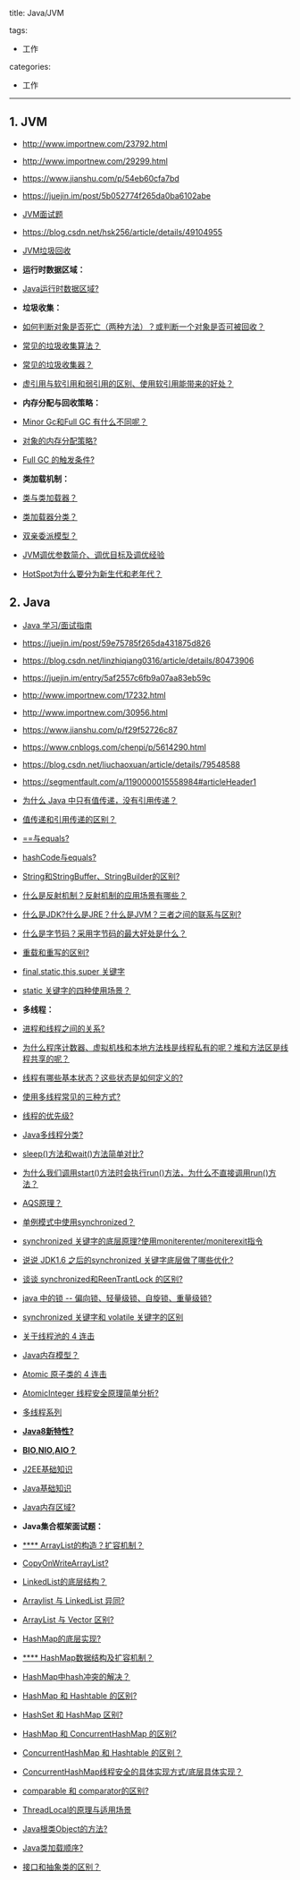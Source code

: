 title: Java/JVM

tags:
  - 工作

categories:
  - 工作

---
## 1. JVM
- http://www.importnew.com/23792.html
- http://www.importnew.com/29299.html
- https://www.jianshu.com/p/54eb60cfa7bd
- https://juejin.im/post/5b052774f265da0ba6102abe
- [JVM面试题](https://github.com/Homiss/Java-interview-questions/blob/master/JVM/JVM%E9%9D%A2%E8%AF%95%E9%A2%98.md)
- https://blog.csdn.net/hsk256/article/details/49104955
- [JVM垃圾回收](https://github.com/mnan2c/JavaGuide/blob/master/docs/java/%E6%90%9E%E5%AE%9AJVM%E5%9E%83%E5%9C%BE%E5%9B%9E%E6%94%B6%E5%B0%B1%E6%98%AF%E8%BF%99%E4%B9%88%E7%AE%80%E5%8D%95.md)


- **运行时数据区域：**
- [Java运行时数据区域?](https://github.com/mnan2c/JavaGuide/blob/master/docs/java/%E5%8F%AF%E8%83%BD%E6%98%AF%E6%8A%8AJava%E5%86%85%E5%AD%98%E5%8C%BA%E5%9F%9F%E8%AE%B2%E7%9A%84%E6%9C%80%E6%B8%85%E6%A5%9A%E7%9A%84%E4%B8%80%E7%AF%87%E6%96%87%E7%AB%A0.md#%E4%BA%8C-%E8%BF%90%E8%A1%8C%E6%97%B6%E6%95%B0%E6%8D%AE%E5%8C%BA%E5%9F%9F)
- **垃圾收集：**
- [如何判断对象是否死亡（两种方法）？或判断一个对象是否可被回收？](https://github.com/CyC2018/CS-Notes/blob/master/docs/notes/Java%20%E8%99%9A%E6%8B%9F%E6%9C%BA.md#%E5%88%A4%E6%96%AD%E4%B8%80%E4%B8%AA%E5%AF%B9%E8%B1%A1%E6%98%AF%E5%90%A6%E5%8F%AF%E8%A2%AB%E5%9B%9E%E6%94%B6)
- [常见的垃圾收集算法？](https://github.com/CyC2018/CS-Notes/blob/master/docs/notes/Java%20%E8%99%9A%E6%8B%9F%E6%9C%BA.md#%E5%9E%83%E5%9C%BE%E6%94%B6%E9%9B%86%E7%AE%97%E6%B3%95)
- [常见的垃圾收集器？](https://github.com/CyC2018/CS-Notes/blob/master/docs/notes/Java%20%E8%99%9A%E6%8B%9F%E6%9C%BA.md#%E5%9E%83%E5%9C%BE%E6%94%B6%E9%9B%86%E5%99%A8)
- [虚引用与软引用和弱引用的区别、使用软引用能带来的好处？](https://github.com/mnan2c/JavaGuide/blob/master/docs/java/%E6%90%9E%E5%AE%9AJVM%E5%9E%83%E5%9C%BE%E5%9B%9E%E6%94%B6%E5%B0%B1%E6%98%AF%E8%BF%99%E4%B9%88%E7%AE%80%E5%8D%95.md#23-%E5%86%8D%E8%B0%88%E5%BC%95%E7%94%A8)
- **内存分配与回收策略：**
- [Minor Gc和Full GC 有什么不同呢？](https://github.com/CyC2018/CS-Notes/blob/master/docs/notes/Java%20%E8%99%9A%E6%8B%9F%E6%9C%BA.md#minor-gc-%E5%92%8C-full-gc)
- [对象的内存分配策略?](https://github.com/CyC2018/CS-Notes/blob/master/docs/notes/Java%20%E8%99%9A%E6%8B%9F%E6%9C%BA.md#%E5%86%85%E5%AD%98%E5%88%86%E9%85%8D%E7%AD%96%E7%95%A5)
- [Full GC 的触发条件?](https://github.com/CyC2018/CS-Notes/blob/master/docs/notes/Java%20%E8%99%9A%E6%8B%9F%E6%9C%BA.md#full-gc-%E7%9A%84%E8%A7%A6%E5%8F%91%E6%9D%A1%E4%BB%B6)
- **类加载机制：**
- [类与类加载器？](https://github.com/CyC2018/CS-Notes/blob/master/docs/notes/Java%20%E8%99%9A%E6%8B%9F%E6%9C%BA.md#%E7%B1%BB%E4%B8%8E%E7%B1%BB%E5%8A%A0%E8%BD%BD%E5%99%A8)
- [类加载器分类？](https://github.com/CyC2018/CS-Notes/blob/master/docs/notes/Java%20%E8%99%9A%E6%8B%9F%E6%9C%BA.md#%E7%B1%BB%E5%8A%A0%E8%BD%BD%E5%99%A8%E5%88%86%E7%B1%BB)
- [双亲委派模型？](https://github.com/CyC2018/CS-Notes/blob/master/docs/notes/Java%20%E8%99%9A%E6%8B%9F%E6%9C%BA.md#%E5%8F%8C%E4%BA%B2%E5%A7%94%E6%B4%BE%E6%A8%A1%E5%9E%8B)
- [JVM调优参数简介、调优目标及调优经验](https://blog.csdn.net/jisuanjiguoba/article/details/80176223)
- [HotSpot为什么要分为新生代和老年代？](https://github.com/mnan2c/JavaGuide/blob/master/docs/java/%E6%90%9E%E5%AE%9AJVM%E5%9E%83%E5%9C%BE%E5%9B%9E%E6%94%B6%E5%B0%B1%E6%98%AF%E8%BF%99%E4%B9%88%E7%AE%80%E5%8D%95.md#34-%E5%88%86%E4%BB%A3%E6%94%B6%E9%9B%86%E7%AE%97%E6%B3%95)


## 2. Java
- [Java 学习/面试指南](https://github.com/Snailclimb/JavaGuide)
- https://juejin.im/post/59e75785f265da431875d826
- https://blog.csdn.net/linzhiqiang0316/article/details/80473906
- https://juejin.im/entry/5af2557c6fb9a07aa83eb59c
- http://www.importnew.com/17232.html
- http://www.importnew.com/30956.html
- https://www.jianshu.com/p/f29f52726c87
- https://www.cnblogs.com/chenpi/p/5614290.html
- https://blog.csdn.net/liuchaoxuan/article/details/79548588
- https://segmentfault.com/a/1190000015558984#articleHeader1


- [为什么 Java 中只有值传递，没有引用传递？](https://github.com/mnan2c/JavaGuide/blob/master/docs/essential-content-for-interview/MostCommonJavaInterviewQuestions/%E7%AC%AC%E4%B8%80%E5%91%A8%EF%BC%882018-8-7%EF%BC%89.md#%E4%B8%80-%E4%B8%BA%E4%BB%80%E4%B9%88-java-%E4%B8%AD%E5%8F%AA%E6%9C%89%E5%80%BC%E4%BC%A0%E9%80%92)
- [值传递和引用传递的区别？](https://juejin.im/post/5bce68226fb9a05ce46a0476#heading-12)
- [==与equals?](https://github.com/mnan2c/JavaGuide/blob/master/docs/essential-content-for-interview/MostCommonJavaInterviewQuestions/%E7%AC%AC%E4%B8%80%E5%91%A8%EF%BC%882018-8-7%EF%BC%89.md#%E4%BA%8C--%E4%B8%8Eequals%E9%87%8D%E8%A6%81)
- [hashCode与equals?](https://github.com/mnan2c/JavaGuide/blob/master/docs/essential-content-for-interview/MostCommonJavaInterviewQuestions/%E7%AC%AC%E4%B8%80%E5%91%A8%EF%BC%882018-8-7%EF%BC%89.md#hashcode%E4%B8%8Eequals%E7%9A%84%E7%9B%B8%E5%85%B3%E8%A7%84%E5%AE%9A)
- [String和StringBuffer、StringBuilder的区别?](https://github.com/mnan2c/JavaGuide/blob/master/docs/essential-content-for-interview/MostCommonJavaInterviewQuestions/%E7%AC%AC%E4%BA%8C%E5%91%A8%282018-8-13%29.md#string%E5%92%8Cstringbufferstringbuilder%E7%9A%84%E5%8C%BA%E5%88%AB%E6%98%AF%E4%BB%80%E4%B9%88string%E4%B8%BA%E4%BB%80%E4%B9%88%E6%98%AF%E4%B8%8D%E5%8F%AF%E5%8F%98%E7%9A%84)
- [什么是反射机制？反射机制的应用场景有哪些？](https://github.com/mnan2c/JavaGuide/blob/master/docs/essential-content-for-interview/MostCommonJavaInterviewQuestions/%E7%AC%AC%E4%BA%8C%E5%91%A8%282018-8-13%29.md#%E4%BB%80%E4%B9%88%E6%98%AF%E5%8F%8D%E5%B0%84%E6%9C%BA%E5%88%B6%E5%8F%8D%E5%B0%84%E6%9C%BA%E5%88%B6%E7%9A%84%E5%BA%94%E7%94%A8%E5%9C%BA%E6%99%AF%E6%9C%89%E5%93%AA%E4%BA%9B)
- [什么是JDK?什么是JRE？什么是JVM？三者之间的联系与区别?](https://github.com/mnan2c/JavaGuide/blob/master/docs/essential-content-for-interview/MostCommonJavaInterviewQuestions/%E7%AC%AC%E4%BA%8C%E5%91%A8%282018-8-13%29.md#%E4%BB%80%E4%B9%88%E6%98%AFjdk%E4%BB%80%E4%B9%88%E6%98%AFjre%E4%BB%80%E4%B9%88%E6%98%AFjvm%E4%B8%89%E8%80%85%E4%B9%8B%E9%97%B4%E7%9A%84%E8%81%94%E7%B3%BB%E4%B8%8E%E5%8C%BA%E5%88%AB)
- [什么是字节码？采用字节码的最大好处是什么？](https://github.com/mnan2c/JavaGuide/blob/master/docs/essential-content-for-interview/MostCommonJavaInterviewQuestions/%E7%AC%AC%E4%BA%8C%E5%91%A8%282018-8-13%29.md#%E4%BB%80%E4%B9%88%E6%98%AF%E5%AD%97%E8%8A%82%E7%A0%81%E9%87%87%E7%94%A8%E5%AD%97%E8%8A%82%E7%A0%81%E7%9A%84%E6%9C%80%E5%A4%A7%E5%A5%BD%E5%A4%84%E6%98%AF%E4%BB%80%E4%B9%88)
- [重载和重写的区别?](https://github.com/mnan2c/JavaGuide/blob/master/docs/essential-content-for-interview/MostCommonJavaInterviewQuestions/%E7%AC%AC%E4%BA%8C%E5%91%A8%282018-8-13%29.md#%E9%87%8D%E8%BD%BD%E5%92%8C%E9%87%8D%E5%86%99%E7%9A%84%E5%8C%BA%E5%88%AB)
- [final,static,this,super 关键字](https://github.com/mnan2c/JavaGuide/blob/master/docs/java/Basis/final%E3%80%81static%E3%80%81this%E3%80%81super.md#finalstaticthissuper-%E5%85%B3%E9%94%AE%E5%AD%97%E6%80%BB%E7%BB%93)
- [static 关键字的四种使用场景？](https://github.com/mnan2c/JavaGuide/blob/master/docs/java/Basis/final%E3%80%81static%E3%80%81this%E3%80%81super.md#static-%E5%85%B3%E9%94%AE%E5%AD%97%E4%B8%BB%E8%A6%81%E6%9C%89%E4%BB%A5%E4%B8%8B%E5%9B%9B%E7%A7%8D%E4%BD%BF%E7%94%A8%E5%9C%BA%E6%99%AF)
- **多线程：**
- [进程和线程之间的关系?](https://github.com/mnan2c/JavaGuide/blob/master/docs/java/Multithread/ConcurrentProgramming1-%E5%B9%B6%E5%8F%91%E7%BC%96%E7%A8%8B%E5%9F%BA%E7%A1%80%E7%9F%A5%E8%AF%86.md#13-%E4%BB%8E-jvm-%E8%A7%92%E5%BA%A6%E8%AF%B4%E8%BF%9B%E7%A8%8B%E5%92%8C%E7%BA%BF%E7%A8%8B%E4%B9%8B%E9%97%B4%E7%9A%84%E5%85%B3%E7%B3%BB%E9%87%8D%E8%A6%81)
- [为什么程序计数器、虚拟机栈和本地方法栈是线程私有的呢？堆和方法区是线程共享的呢？](https://github.com/mnan2c/JavaGuide/blob/master/docs/java/Multithread/ConcurrentProgramming1-%E5%B9%B6%E5%8F%91%E7%BC%96%E7%A8%8B%E5%9F%BA%E7%A1%80%E7%9F%A5%E8%AF%86.md#132-%E7%A8%8B%E5%BA%8F%E8%AE%A1%E6%95%B0%E5%99%A8%E4%B8%BA%E4%BB%80%E4%B9%88%E6%98%AF%E7%A7%81%E6%9C%89%E7%9A%84)
- [线程有哪些基本状态？这些状态是如何定义的?](https://github.com/mnan2c/JavaGuide/blob/master/docs/essential-content-for-interview/MostCommonJavaInterviewQuestions/%E7%AC%AC%E5%9B%9B%E5%91%A8%282018-8-30%29.md#2-%E7%BA%BF%E7%A8%8B%E6%9C%89%E5%93%AA%E4%BA%9B%E5%9F%BA%E6%9C%AC%E7%8A%B6%E6%80%81%E8%BF%99%E4%BA%9B%E7%8A%B6%E6%80%81%E6%98%AF%E5%A6%82%E4%BD%95%E5%AE%9A%E4%B9%89%E7%9A%84)
- [使用多线程常见的三种方式?](https://github.com/mnan2c/JavaGuide/blob/master/docs/essential-content-for-interview/MostCommonJavaInterviewQuestions/%E7%AC%AC%E5%9B%9B%E5%91%A8%282018-8-30%29.md#5-%E4%BD%BF%E7%94%A8%E5%A4%9A%E7%BA%BF%E7%A8%8B%E5%B8%B8%E8%A7%81%E7%9A%84%E4%B8%89%E7%A7%8D%E6%96%B9%E5%BC%8F)
- [线程的优先级?](https://github.com/mnan2c/JavaGuide/blob/master/docs/essential-content-for-interview/MostCommonJavaInterviewQuestions/%E7%AC%AC%E5%9B%9B%E5%91%A8%282018-8-30%29.md#6-%E7%BA%BF%E7%A8%8B%E7%9A%84%E4%BC%98%E5%85%88%E7%BA%A7)
- [Java多线程分类?](https://github.com/mnan2c/JavaGuide/blob/master/docs/essential-content-for-interview/MostCommonJavaInterviewQuestions/%E7%AC%AC%E5%9B%9B%E5%91%A8%282018-8-30%29.md#7-java%E5%A4%9A%E7%BA%BF%E7%A8%8B%E5%88%86%E7%B1%BB)
- [sleep()方法和wait()方法简单对比?](https://github.com/mnan2c/JavaGuide/blob/master/docs/essential-content-for-interview/MostCommonJavaInterviewQuestions/%E7%AC%AC%E5%9B%9B%E5%91%A8%282018-8-30%29.md#8-sleep%E6%96%B9%E6%B3%95%E5%92%8Cwait%E6%96%B9%E6%B3%95%E7%AE%80%E5%8D%95%E5%AF%B9%E6%AF%94)
- [为什么我们调用start()方法时会执行run()方法，为什么不直接调用run()方法？](https://github.com/mnan2c/JavaGuide/blob/master/docs/essential-content-for-interview/MostCommonJavaInterviewQuestions/%E7%AC%AC%E5%9B%9B%E5%91%A8%282018-8-30%29.md#8-sleep%E6%96%B9%E6%B3%95%E5%92%8Cwait%E6%96%B9%E6%B3%95%E7%AE%80%E5%8D%95%E5%AF%B9%E6%AF%94)
- [AQS原理？](https://github.com/mnan2c/JavaGuide/blob/master/docs/java/Multithread/AQS.md#21-aqs-%E5%8E%9F%E7%90%86%E6%A6%82%E8%A7%88)
- [单例模式中使用synchronized？](https://github.com/mnan2c/JavaGuide/blob/master/docs/java/Multithread/BATJ%E9%83%BD%E7%88%B1%E9%97%AE%E7%9A%84%E5%A4%9A%E7%BA%BF%E7%A8%8B%E9%9D%A2%E8%AF%95%E9%A2%98.md#12-%E8%AF%B4%E8%AF%B4%E8%87%AA%E5%B7%B1%E6%98%AF%E6%80%8E%E4%B9%88%E4%BD%BF%E7%94%A8-synchronized-%E5%85%B3%E9%94%AE%E5%AD%97%E5%9C%A8%E9%A1%B9%E7%9B%AE%E4%B8%AD%E7%94%A8%E5%88%B0%E4%BA%86%E5%90%97)
- [synchronized 关键字的底层原理?使用moniterenter/moniterexit指令](https://github.com/mnan2c/JavaGuide/blob/master/docs/java/Multithread/BATJ%E9%83%BD%E7%88%B1%E9%97%AE%E7%9A%84%E5%A4%9A%E7%BA%BF%E7%A8%8B%E9%9D%A2%E8%AF%95%E9%A2%98.md#13-%E8%AE%B2%E4%B8%80%E4%B8%8B-synchronized-%E5%85%B3%E9%94%AE%E5%AD%97%E7%9A%84%E5%BA%95%E5%B1%82%E5%8E%9F%E7%90%86)
- [说说 JDK1.6 之后的synchronized 关键字底层做了哪些优化?](https://github.com/mnan2c/JavaGuide/blob/master/docs/java/Multithread/BATJ%E9%83%BD%E7%88%B1%E9%97%AE%E7%9A%84%E5%A4%9A%E7%BA%BF%E7%A8%8B%E9%9D%A2%E8%AF%95%E9%A2%98.md#14-%E8%AF%B4%E8%AF%B4-jdk16-%E4%B9%8B%E5%90%8E%E7%9A%84synchronized-%E5%85%B3%E9%94%AE%E5%AD%97%E5%BA%95%E5%B1%82%E5%81%9A%E4%BA%86%E5%93%AA%E4%BA%9B%E4%BC%98%E5%8C%96%E5%8F%AF%E4%BB%A5%E8%AF%A6%E7%BB%86%E4%BB%8B%E7%BB%8D%E4%B8%80%E4%B8%8B%E8%BF%99%E4%BA%9B%E4%BC%98%E5%8C%96%E5%90%97)
- [谈谈 synchronized和ReenTrantLock 的区别?](https://github.com/mnan2c/JavaGuide/blob/master/docs/java/Multithread/BATJ%E9%83%BD%E7%88%B1%E9%97%AE%E7%9A%84%E5%A4%9A%E7%BA%BF%E7%A8%8B%E9%9D%A2%E8%AF%95%E9%A2%98.md#15-%E8%B0%88%E8%B0%88-synchronized%E5%92%8Creentrantlock-%E7%9A%84%E5%8C%BA%E5%88%AB)
- [java 中的锁 -- 偏向锁、轻量级锁、自旋锁、重量级锁?](http://www.ideabuffer.cn/2017/04/21/java-%E4%B8%AD%E7%9A%84%E9%94%81-%E5%81%8F%E5%90%91%E9%94%81%E3%80%81%E8%BD%BB%E9%87%8F%E7%BA%A7%E9%94%81%E3%80%81%E8%87%AA%E6%97%8B%E9%94%81%E3%80%81%E9%87%8D%E9%87%8F%E7%BA%A7%E9%94%81/)
- [synchronized 关键字和 volatile 关键字的区别](https://github.com/mnan2c/JavaGuide/blob/master/docs/java/Multithread/BATJ%E9%83%BD%E7%88%B1%E9%97%AE%E7%9A%84%E5%A4%9A%E7%BA%BF%E7%A8%8B%E9%9D%A2%E8%AF%95%E9%A2%98.md#22-%E8%AF%B4%E8%AF%B4-synchronized-%E5%85%B3%E9%94%AE%E5%AD%97%E5%92%8C-volatile-%E5%85%B3%E9%94%AE%E5%AD%97%E7%9A%84%E5%8C%BA%E5%88%AB)
- [关于线程池的 4 连击](https://github.com/mnan2c/JavaGuide/blob/master/docs/java/Multithread/BATJ%E9%83%BD%E7%88%B1%E9%97%AE%E7%9A%84%E5%A4%9A%E7%BA%BF%E7%A8%8B%E9%9D%A2%E8%AF%95%E9%A2%98.md#%E4%B8%89-%E9%9D%A2%E8%AF%95%E4%B8%AD%E5%85%B3%E4%BA%8E-%E7%BA%BF%E7%A8%8B%E6%B1%A0%E7%9A%84-2-%E8%BF%9E%E5%87%BB)
- [Java内存模型？](https://github.com/mnan2c/JavaGuide/blob/master/docs/java/Multithread/BATJ%E9%83%BD%E7%88%B1%E9%97%AE%E7%9A%84%E5%A4%9A%E7%BA%BF%E7%A8%8B%E9%9D%A2%E8%AF%95%E9%A2%98.md#21-%E8%AE%B2%E4%B8%80%E4%B8%8Bjava%E5%86%85%E5%AD%98%E6%A8%A1%E5%9E%8B)
- [ Atomic 原子类的 4 连击](https://github.com/mnan2c/JavaGuide/blob/master/docs/java/Multithread/BATJ%E9%83%BD%E7%88%B1%E9%97%AE%E7%9A%84%E5%A4%9A%E7%BA%BF%E7%A8%8B%E9%9D%A2%E8%AF%95%E9%A2%98.md#%E5%9B%9B--%E9%9D%A2%E8%AF%95%E4%B8%AD%E5%85%B3%E4%BA%8E-atomic-%E5%8E%9F%E5%AD%90%E7%B1%BB%E7%9A%84-4-%E8%BF%9E%E5%87%BB)
- [AtomicInteger 线程安全原理简单分析?](https://github.com/mnan2c/JavaGuide/blob/master/docs/java/Multithread/Atomic.md#24-atomicinteger-%E7%BA%BF%E7%A8%8B%E5%AE%89%E5%85%A8%E5%8E%9F%E7%90%86%E7%AE%80%E5%8D%95%E5%88%86%E6%9E%90)
- [多线程系列](https://github.com/mnan2c/JavaGuide/blob/master/docs/java/%E5%A4%9A%E7%BA%BF%E7%A8%8B%E7%B3%BB%E5%88%97.md)
- [**Java8新特性?**](https://github.com/mnan2c/JavaGuide/blob/master/docs/java/What's%20New%20in%20JDK8/Java8Tutorial.md)
- [**BIO,NIO,AIO？**](https://github.com/mnan2c/JavaGuide/blob/master/docs/java/BIO-NIO-AIO.md)
- [J2EE基础知识](https://github.com/mnan2c/JavaGuide/blob/master/docs/java/J2EE%E5%9F%BA%E7%A1%80%E7%9F%A5%E8%AF%86.md)
- [Java基础知识](https://github.com/mnan2c/JavaGuide/blob/master/docs/java/Java%E5%9F%BA%E7%A1%80%E7%9F%A5%E8%AF%86.md)
- [Java内存区域?](https://github.com/mnan2c/JavaGuide/blob/master/docs/java/%E5%8F%AF%E8%83%BD%E6%98%AF%E6%8A%8AJava%E5%86%85%E5%AD%98%E5%8C%BA%E5%9F%9F%E8%AE%B2%E7%9A%84%E6%9C%80%E6%B8%85%E6%A5%9A%E7%9A%84%E4%B8%80%E7%AF%87%E6%96%87%E7%AB%A0.md)
- **Java集合框架面试题：**
- [**** ArrayList的构造？扩容机制？](https://github.com/mnan2c/JavaGuide/blob/master/docs/java/ArrayList-Grow.md)
- [CopyOnWriteArrayList?](https://github.com/mnan2c/JavaGuide/blob/master/docs/java/Multithread/%E5%B9%B6%E5%8F%91%E5%AE%B9%E5%99%A8%E6%80%BB%E7%BB%93.md#%E4%B8%89-copyonwritearraylist)
- [LinkedList的底层结构？](https://github.com/mnan2c/JavaGuide/blob/master/docs/java/LinkedList.md#%E7%AE%80%E4%BB%8B)
- [Arraylist 与 LinkedList 异同?](https://github.com/mnan2c/JavaGuide/blob/master/docs/java/%E8%BF%99%E5%87%A0%E9%81%93Java%E9%9B%86%E5%90%88%E6%A1%86%E6%9E%B6%E9%9D%A2%E8%AF%95%E9%A2%98%E5%87%A0%E4%B9%8E%E5%BF%85%E9%97%AE.md#arraylist-%E4%B8%8E-linkedlist-%E5%BC%82%E5%90%8C)
- [ArrayList 与 Vector 区别?](https://github.com/mnan2c/JavaGuide/blob/master/docs/java/%E8%BF%99%E5%87%A0%E9%81%93Java%E9%9B%86%E5%90%88%E6%A1%86%E6%9E%B6%E9%9D%A2%E8%AF%95%E9%A2%98%E5%87%A0%E4%B9%8E%E5%BF%85%E9%97%AE.md#arraylist-%E4%B8%8E-vector-%E5%8C%BA%E5%88%AB)
- [HashMap的底层实现?](https://github.com/mnan2c/JavaGuide/blob/master/docs/java/%E8%BF%99%E5%87%A0%E9%81%93Java%E9%9B%86%E5%90%88%E6%A1%86%E6%9E%B6%E9%9D%A2%E8%AF%95%E9%A2%98%E5%87%A0%E4%B9%8E%E5%BF%85%E9%97%AE.md#hashmap%E7%9A%84%E5%BA%95%E5%B1%82%E5%AE%9E%E7%8E%B0)
- [**** HashMap数据结构及扩容机制？](https://github.com/mnan2c/JavaGuide/blob/master/docs/java/HashMap.md)
- [HashMap中hash冲突的解决？](https://github.com/guohongjun/HashMap-System-Learning#hash%E5%86%B2%E7%AA%81%E8%A7%A3%E5%86%B3%E5%8A%9E%E6%B3%95)
- [HashMap 和 Hashtable 的区别?](https://github.com/mnan2c/JavaGuide/blob/master/docs/java/%E8%BF%99%E5%87%A0%E9%81%93Java%E9%9B%86%E5%90%88%E6%A1%86%E6%9E%B6%E9%9D%A2%E8%AF%95%E9%A2%98%E5%87%A0%E4%B9%8E%E5%BF%85%E9%97%AE.md#hashmap-%E5%92%8C-hashtable-%E7%9A%84%E5%8C%BA%E5%88%AB)
- [HashSet 和 HashMap 区别?](https://github.com/mnan2c/JavaGuide/blob/master/docs/java/%E8%BF%99%E5%87%A0%E9%81%93Java%E9%9B%86%E5%90%88%E6%A1%86%E6%9E%B6%E9%9D%A2%E8%AF%95%E9%A2%98%E5%87%A0%E4%B9%8E%E5%BF%85%E9%97%AE.md#hashset-%E5%92%8C-hashmap-%E5%8C%BA%E5%88%AB)
- [HashMap 和 ConcurrentHashMap 的区别?](https://github.com/mnan2c/JavaGuide/blob/master/docs/java/Java%E9%9B%86%E5%90%88%E6%A1%86%E6%9E%B6%E5%B8%B8%E8%A7%81%E9%9D%A2%E8%AF%95%E9%A2%98%E6%80%BB%E7%BB%93.md#hashmap-%E5%92%8C-concurrenthashmap-%E7%9A%84%E5%8C%BA%E5%88%AB)
- [ConcurrentHashMap 和 Hashtable 的区别？](https://github.com/mnan2c/JavaGuide/blob/master/docs/java/%E8%BF%99%E5%87%A0%E9%81%93Java%E9%9B%86%E5%90%88%E6%A1%86%E6%9E%B6%E9%9D%A2%E8%AF%95%E9%A2%98%E5%87%A0%E4%B9%8E%E5%BF%85%E9%97%AE.md#concurrenthashmap-%E5%92%8C-hashtable-%E7%9A%84%E5%8C%BA%E5%88%AB)
- [ConcurrentHashMap线程安全的具体实现方式/底层具体实现？](https://github.com/mnan2c/JavaGuide/blob/master/docs/java/%E8%BF%99%E5%87%A0%E9%81%93Java%E9%9B%86%E5%90%88%E6%A1%86%E6%9E%B6%E9%9D%A2%E8%AF%95%E9%A2%98%E5%87%A0%E4%B9%8E%E5%BF%85%E9%97%AE.md#concurrenthashmap%E7%BA%BF%E7%A8%8B%E5%AE%89%E5%85%A8%E7%9A%84%E5%85%B7%E4%BD%93%E5%AE%9E%E7%8E%B0%E6%96%B9%E5%BC%8F%E5%BA%95%E5%B1%82%E5%85%B7%E4%BD%93%E5%AE%9E%E7%8E%B0)
- [comparable 和 comparator的区别?](https://github.com/mnan2c/JavaGuide/blob/master/docs/java/Java%E9%9B%86%E5%90%88%E6%A1%86%E6%9E%B6%E5%B8%B8%E8%A7%81%E9%9D%A2%E8%AF%95%E9%A2%98%E6%80%BB%E7%BB%93.md#comparable-%E5%92%8C-comparator%E7%9A%84%E5%8C%BA%E5%88%AB)
- [ThreadLocal的原理与适用场景](http://www.jasongj.com/java/threadlocal/)
- [Java根类Object的方法?](https://fangjian0423.github.io/2016/03/12/java-Object-method/)
- [Java类加载顺序?](https://blog.csdn.net/whing123/article/details/77988936)
- [接口和抽象类的区别？](http://www.clemon.top/2019/04/29/java/19.%E6%8E%A5%E5%8F%A3%E5%92%8C%E6%8A%BD%E8%B1%A1%E7%B1%BB%E7%9A%84%E5%8C%BA%E5%88%AB/)
